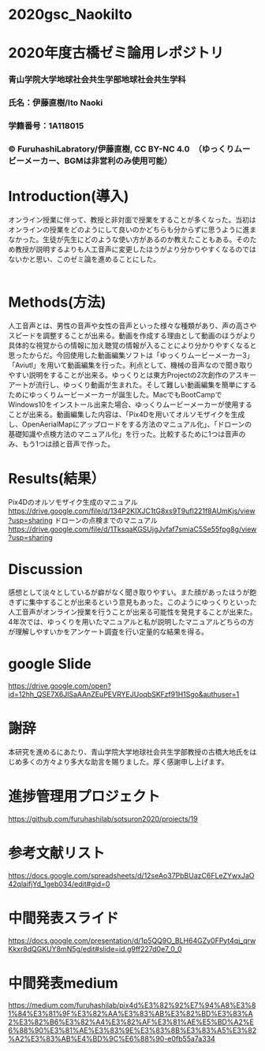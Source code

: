 # 2020gsc_NaokiIto
# 2020年度古橋ゼミ論用レポジトリ
### 青山学院大学地球社会共生学部地球社会共生学科
### 氏名：伊藤直樹/Ito Naoki
### 学籍番号：1A118015
### © FuruhashiLabratory/伊藤直樹, CC BY-NC 4.0　（ゆっくりムービーメーカー、BGMは非営利のみ使用可能）

# Introduction(導入)
オンライン授業に伴って、教授と非対面で授業をすることが多くなった。当初はオンラインの授業をどのようにして良いのかどちらも分からずに思うように進まなかった。生徒が先生にどのような使い方があるのか教えたこともある。そのため教授が説明するよりも人工音声に変更したほうがより分かりやすくなるのではないかと思い、このゼミ論を進めることにした。
 <br>
 <br>
 # Methods(方法)
 人工音声とは、男性の音声や女性の音声といった様々な種類があり、声の高さやスピードを調整することが出来る。動画を作成する理由として動画のほうがより具体的な視覚からの情報に加え聴覚の情報が入ることにより分かりやすくなると思ったからだ。今回使用した動画編集ソフトは「ゆっくりムービーメーカー3」「Aviutl」を用いて動画編集を行った。利点として、機械の音声なので聞き取りやすい説明をすることが出来る。ゆっくりとは東方Projectの2次創作のアスキーアートが流行し、ゆっくり動画が生まれた。そして難しい動画編集を簡単にするためにゆっくりムービーメーカーが誕生した。MacでもBootCampでWindows10をインストール出来た場合、ゆっくりムービーメーカーが使用することが出来る。動画編集した内容は、「Pix4Dを用いてオルソモザイクを生成し、OpenAerialMapにアップロードをする方法のマニュアル化」、「ドローンの基礎知識や点検方法のマニュアル化」を行った。比較するために1つは音声のみ、もう1つは顔と音声で作った。
<br>
# Results(結果）
Pix4Dのオルソモザイク生成のマニュアル
https://drive.google.com/file/d/134P2KIXJC1tG8xs9T9ufl221f8AUmKjs/view?usp=sharing
ドローンの点検までのマニュアル
https://drive.google.com/file/d/1TksqaKGSUjgJvfaf7smiaC5Se55fpg8g/view?usp=sharing
<br>
# Discussion
感想として淡々としているが癖がなく聞き取りやすい。また顔があったほうが飽きずに集中することが出来るという意見もあった。このようにゆっくりといった人工音声がオンライン授業を行うことが出来る可能性を発見することが出来た。4年次では、ゆっくりを用いたマニュアルと私が説明したマニュアルどちらの方が理解しやすいかをアンケート調査を行い定量的な結果を得る。
# google Slide
https://drive.google.com/open?id=12hh_QSE7X6JlSaAAnZEuPEVRYEJUoqbSKFzf91H1Sgo&authuser=1
# 謝辞
本研究を進めるにあたり、青山学院大学地球社会共生学部教授の古橋大地氏をはじめ多くの方々より多大な助言を賜りました。厚く感謝申し上げます。
# 進捗管理用プロジェクト
https://github.com/furuhashilab/sotsuron2020/projects/19
# 参考文献リスト
https://docs.google.com/spreadsheets/d/12seAo37PbBUazC6FLeZYwxJaO42qlaifjYd_1geb034/edit#gid=0
# 中間発表スライド
https://docs.google.com/presentation/d/1p5QQ9O_BLH64GZy0FPyt4qj_qrwKkxr8dQGKUY8mN5g/edit#slide=id.g9ff227d0e7_0_0
# 中間発表medium
https://medium.com/furuhashilab/pix4d%E3%82%92%E7%94%A8%E3%81%84%E3%81%9F%E3%82%AA%E3%83%AB%E3%82%BD%E3%83%A2%E3%82%B6%E3%82%A4%E3%82%AF%E3%81%AE%E5%BD%A2%E6%88%90%E3%81%AE%E3%83%9E%E3%83%8B%E3%83%A5%E3%82%A2%E3%83%AB%E4%BD%9C%E6%88%90-e0fb55a7a334

